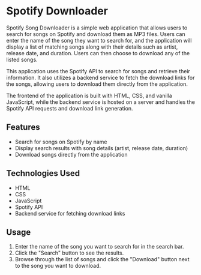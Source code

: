 # Spotify Downloader

Spotify Song Downloader is a simple web application that allows users to search for songs on Spotify and download them as MP3 files. Users can enter the name of the song they want to search for, and the application will display a list of matching songs along with their details such as artist, release date, and duration. Users can then choose to download any of the listed songs.

This application uses the Spotify API to search for songs and retrieve their information. It also utilizes a backend service to fetch the download links for the songs, allowing users to download them directly from the application.

The frontend of the application is built with HTML, CSS, and vanilla JavaScript, while the backend service is hosted on a server and handles the Spotify API requests and download link generation.

## Features

- Search for songs on Spotify by name
- Display search results with song details (artist, release date, duration)
- Download songs directly from the application

## Technologies Used

- HTML
- CSS
- JavaScript
- Spotify API
- Backend service for fetching download links

## Usage

1. Enter the name of the song you want to search for in the search bar.
2. Click the "Search" button to see the results.
3. Browse through the list of songs and click the "Download" button next to the song you want to download.
